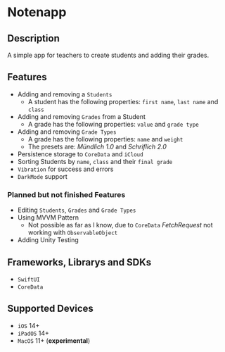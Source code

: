 # Notenapp

## Description
A simple app for teachers to create students and adding their grades.

## Features
- Adding and removing a `Students`
  - A student has the following properties: `first name`, `last name` and `class`
- Adding and removing `Grades` from a Student
  - A grade has the following properties: `value` and `grade type`
- Adding and removing `Grade Types`
  - A grade has the following properties: `name` and `weight`
  - The presets are: *Mündlich 1.0* and *Schriflich 2.0*
- Persistence storage to `CoreData` and `iCloud`
- Sorting Students by `name`, `class` and their `final grade`
- `Vibration` for success and errors
- `DarkMode` support

### Planned but not finished Features
- Editing `Students`, `Grades` and `Grade Types`
- Using MVVM Pattern
  - Not possible as far as I know, due to `CoreData` *FetchRequest* not working with `ObservableObject`
- Adding Unity Testing

## Frameworks, Librarys and SDKs
- `SwiftUI`
- `CoreData`

## Supported Devices
- `iOS` 14+
- `iPadOS` 14+
- `MacOS` 11+ (**experimental**)
